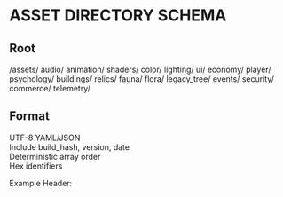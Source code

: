 # ASSET DIRECTORY SCHEMA

## Root
/assets/
  audio/
  animation/
  shaders/
  color/
  lighting/
  ui/
  economy/
  player/
  psychology/
  buildings/
  relics/
  fauna/
  flora/
  legacy_tree/
  events/
  security/
  commerce/
  telemetry/

## Format
UTF-8 YAML/JSON  
Include build_hash, version, date  
Deterministic array order  
Hex identifiers  

Example Header:
